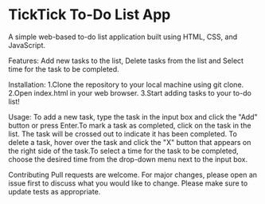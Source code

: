 # TickTick To-Do List App
       
   A simple web-based to-do list application built using HTML, CSS, and JavaScript.
   
 Features: Add new tasks to the list, Delete tasks from the list and Select time for the task to be completed.
 
 Installation:
1.Clone the repository to your local machine using git clone.
2.Open index.html in your web browser.
3.Start adding tasks to your to-do list!

Usage: To add a new task, type the task in the input box and click the "Add" button or press Enter.To mark a task as completed, click on the task in the list. The task will be crossed out to indicate it has been completed.
To delete a task, hover over the task and click the "X" button that appears on the right side of the task.To select a time for the task to be completed, choose the desired time from the drop-down menu next to the input box.

Contributing
Pull requests are welcome. For major changes, please open an issue first to discuss what you would like to change. Please make sure to update tests as appropriate.
